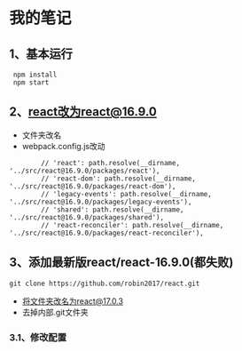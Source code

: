 # 我的笔记
## 1、基本运行
```
 npm install
 npm start
```
## 2、react改为react@16.9.0
+ 文件夹改名
+ webpack.config.js改动
```
        // 'react': path.resolve(__dirname, '../src/react@16.9.0/packages/react'),
        // 'react-dom': path.resolve(__dirname, '../src/react@16.9.0/packages/react-dom'),
        // 'legacy-events': path.resolve(__dirname, '../src/react@16.9.0/packages/legacy-events'),
        // 'shared': path.resolve(__dirname, '../src/react@16.9.0/packages/shared'),
        // 'react-reconciler': path.resolve(__dirname, '../src/react@16.9.0/packages/react-reconciler'),
```

## 3、添加最新版react/react-16.9.0(都失败)
```
git clone https://github.com/robin2017/react.git
```
+ 将文件夹改名为react@17.0.3
+ 去掉内部.git文件夹

### 3.1、修改配置